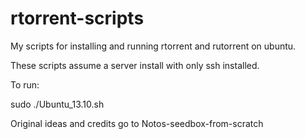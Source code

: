 rtorrent-scripts
================

My scripts for installing and running rtorrent and rutorrent on ubuntu.

These scripts assume a server install with only ssh installed.

To run:

sudo ./Ubuntu_13.10.sh


Original ideas and credits go to Notos-seedbox-from-scratch
